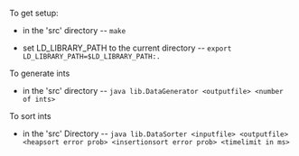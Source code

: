 To get setup:
- in the 'src' directory
-- `make`

- set LD_LIBRARY_PATH to the current directory
-- `export LD_LIBRARY_PATH=$LD_LIBRARY_PATH:.`
    
To generate ints
- in the 'src' directory
-- `java lib.DataGenerator <outputfile> <number of ints>`
    
To sort ints
- in the 'src' Directory
-- `java lib.DataSorter <inputfile> <outputfile> <heapsort error prob> <insertionsort error prob> <timelimit in ms>`
    
